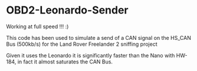 # OBD2-Leonardo-Sender
Working at full speed !!! :)

This code has been used to simulate a send of a CAN signal on the HS_CAN Bus (500kb/s) for the Land Rover Freelander 2 sniffing project

Given it uses the Leonardo it is significantly faster than the Nano with HW-184, in fact it almost saturates the CAN Bus.

